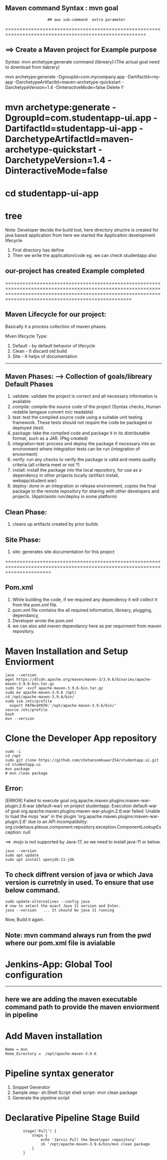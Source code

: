 ## Maven command Syntax : mvn goal <argument>
                       ## aws sub-command  extra parameter
=======================================================================================================

==> Create a Maven project for Example purpose
-----------------------------------------------

Syntax: mvn archetype:generate
        command (libreary):(The actual goal need to download from liabrary)

mvn archetype:generate -DgroupId=com.mycompany.app -DartifactId=my-app -DarchetypeArtifactId=maven-archetype-quickstart -DarchetypeVersion=1.4 -DinteractiveMode=false
Delete !!

# mvn archetype:generate -DgroupId=com.studentapp-ui.app -DartifactId=studentapp-ui-app -DarchetypeArtifactId=maven-archetype-quickstart -DarchetypeVersion=1.4 -DinteractiveMode=false
# cd studentapp-ui-app
# tree

Note: Developer decide the build tool, here directory structre is created for java based application from here we started the Applicaiton development lifecycle

1. First directory has define
2. Then we write the application/code
eg. we can check studentapp also

## our-project has created Example completed
==============================================================================================================================================================================================================

Maven Lifecycle for our project:
-----------------------------
Basically it a process collection of maven phases

Mven lifecycle Type:
1. Default - by default behavior of lifecycle
2. Clean - It discard old build
3. Site - It helps of documentation
-------------------------------------------------------

Maven Phases: --> Collection of goals/libreary
Default Phases
------------------------------------------
1. validate: validate the project is correct and all necessary information is available
2. compile: compile the source code of the project (Syntax checks, Human redable lamgaue convert m/c readable)
3. test: test the compiled source code using a suitable unit testing framework. These tests should not require the code be packaged or deployed (test)
4. package: take the compiled code and package it in its distributable format, such as a JAR. (Pkg created)
5. integration-test: process and deploy the package if necessary into an environment where integration tests can be run (integration of enviorment)
6. verify: run any checks to verify the package is valid and meets quality criteria (all criteria meet or not ?)
7. install: install the package into the local repository, for use as a dependency in other projects locally (artifact install, webapp/student.war)
8. deploy: done in an integration or release environment, copies the final package to the remote repository for sharing with other developers and projects. (Applciaiotn run/deploy in some platform)


Clean Phase:
-------------------
1. cleans up artifacts created by prior builds

Site Phase:
-------------------
1. site: generates site documentation for this project

============================================================================================================================

Pom.xml
----------
1. While building the code, if we required any dependency it will collect it from the pom.xml file.
2. pom.xml file contains the all required information, libreary, plugging, dependancy,
3. Developer wrote the pom.xml
4. we can also add maven dependancy here as per requirment from maven repository.

# Maven Installation and Setup Enviorment 

```shell
java --version
wget https://dlcdn.apache.org/maven/maven-3/3.9.6/binaries/apache-maven-3.9.6-bin.tar.gz
sudo tar -xvzf apache-maven-3.9.6-bin.tar.gz
sudo mv apache-maven-3.9.6 /opt/
cd /opt/apache-maven-3.9.6/bin/
sudo vim /etc/profile
  export PATH=$PATH:'/opt/apache-maven-3.9.6/bin/'
source /etc/profile
bash
mvn --version
```
# Clone the Developer App repository

```shell
sudo -i
cd /opt
sudo git clone https://github.com/chetansomkuwar254/studentapp.ui.git
cd studentapp.ui
mvn package
# mvn clean package
```

## Error:
[ERROR] Failed to execute goal org.apache.maven.plugins:maven-war-plugin:2.6:war (default-war)
on project studentapp: Execution default-war of goal org.apache.maven.plugins:maven-war-plugin:2.6:war
failed: Unable to load the mojo 'war' in the plugin 'org.apache.maven.plugins:maven-war-plugin:2.6' 
due to an API incompatibility: org.codehaus.plexus.component.repository.exception.ComponentLookupException: null

==> .mojo is not supported by Java-17, so we need to install java-11 or below.

``` shell 
java --version
sudo apt update
sudo apt install openjdk-11-jdk
```
## To check diffrent version of java or which Java version is curretnly in used. To ensure that use below command.
```shell
sudo update-alternatives --config java
# now to select the exact Java 11 version and Enter.
java --version   ... It should be java 11 running
```
Now, Build it again.


## Note: mvn command always run from the pwd where our pom.xml file is avialable

# Jenkins-App: Global Tool configuration
----------------------------------------
here we are adding the maven executable command path to provide the maven enviorment in pipeline
---------------------------------------
# Add Maven installation
    Name = mvn
    Home_Directory =  /opt/apache-maven-3.9.6

# Pipeline syntax generator
1. Snippet Generator
2. Sample step- sh:Shell Script
   shell script- mvn clean package
3. Generate the pipeline script

# Declarative Pipeline Stage Build

```shell
        stage('Pull') {
            steps {
                echo 'Jarvis Pull the Developer repository'
                sh '/opt/apache-maven-3.9.6/bin/mvn clean package
            }
        }
```